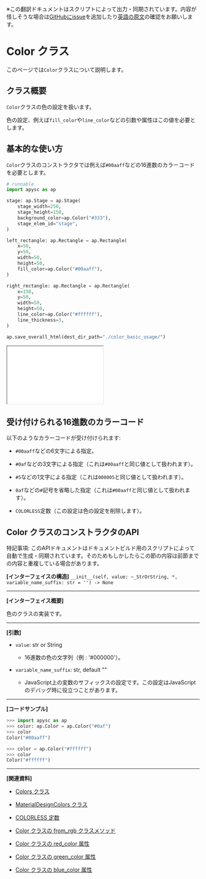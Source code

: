 <span class="inconspicuous-txt">※この翻訳ドキュメントはスクリプトによって出力・同期されています。内容が怪しそうな場合は<a href="https://github.com/simon-ritchie/apysc/issues" target="_blank">GitHubにissue</a>を追加したり[英語の原文](https://simon-ritchie.github.io/apysc/en/color.html)の確認をお願いします。</span>

# Color クラス

このページでは`Color`クラスについて説明します。

## クラス概要

`Color`クラスの色の設定を扱います。

色の設定、例えば`fill_color`や`line_color`などの引数や属性はこの値を必要とします。

## 基本的な使い方

`Color`クラスのコンストラクタでは例えば`#00aaff`などの16進数のカラーコードを必要とします。

```py
# runnable
import apysc as ap

stage: ap.Stage = ap.Stage(
    stage_width=250,
    stage_height=150,
    background_color=ap.Color("#333"),
    stage_elem_id="stage",
)

left_rectangle: ap.Rectangle = ap.Rectangle(
    x=50,
    y=50,
    width=50,
    height=50,
    fill_color=ap.Color("#00aaff"),
)

right_rectangle: ap.Rectangle = ap.Rectangle(
    x=150,
    y=50,
    width=50,
    height=50,
    line_color=ap.Color("#ffffff"),
    line_thickness=3,
)

ap.save_overall_html(dest_dir_path="./color_basic_usage/")
```

<iframe src="static/color_basic_usage/index.html" width="250" height="150"></iframe>

## 受け付けられる16進数のカラーコード

以下のようなカラーコードが受け付けられます:

- `#00aaff`などの6文字による指定。
- `#0af`などの3文字による指定（これは`#00aaff`と同じ値として扱われます）。

- `#5`などの1文字による指定（これは`000005`と同じ値として扱われます）。
- `0af`などの`#`記号を省略した指定（これは`#00aaff`と同じ値として扱われます）。

- `COLORLESS`定数（この設定は色の設定を削除します）。

## Color クラスのコンストラクタのAPI

<span class="inconspicuous-txt">特記事項: このAPIドキュメントはドキュメントビルド用のスクリプトによって自動で生成・同期されています。そのためもしかしたらこの節の内容は前節までの内容と重複している場合があります。</span>

**[インターフェイスの構造]** `__init__(self, value: ~_StrOrString, *, variable_name_suffix: str = '') -> None`<hr>

**[インターフェイス概要]**

色のクラスの実装です。<hr>

**[引数]**

- `value`: str or String
  - 16進数の色の文字列（例 : '#000000'）。

- `variable_name_suffix`: str, default ""
  - JavaScript上の変数のサフィックスの設定です。この設定はJavaScriptのデバッグ時に役立つことがあります。

<hr>

**[コードサンプル]**

```py
>>> import apysc as ap
>>> color: ap.Color = ap.Color("#0af")
>>> color
Color("#00aaff")

>>> color = ap.Color("#ffffff")
>>> color
Color("#ffffff")
```

<hr>

**[関連資料]**

- [Colors クラス](https://simon-ritchie.github.io/apysc/jp/jp_colors.html)
- [MaterialDesignColors クラス](https://simon-ritchie.github.io/apysc/jp/jp_material_design_colors.html)

- [COLORLESS 定数](https://simon-ritchie.github.io/apysc/jp/jp_colorless.html)
- [Color クラスの from_rgb クラスメソッド](https://simon-ritchie.github.io/apysc/jp/jp_color_from_rgb.html)

- [Color クラスの red_color 属性](https://simon-ritchie.github.io/apysc/jp/jp_red_color.html)
- [Color クラスの green_color 属性](https://simon-ritchie.github.io/apysc/jp/jp_green_color.html)

- [Color クラスの blue_color 属性](https://simon-ritchie.github.io/apysc/jp/jp_blue_color.html)